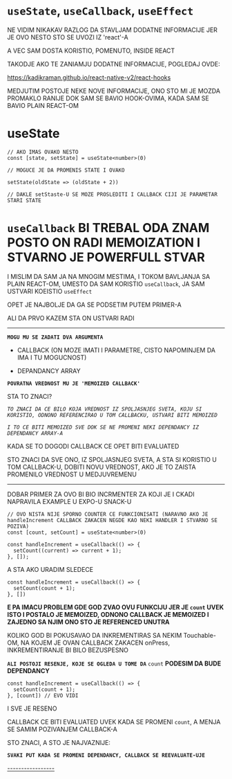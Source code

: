# `useState`, `useCallback`, `useEffect`

NE VIDIM NIKAKAV RAZLOG DA STAVLJAM DODATNE INFORMACIJE JER JE OVO NESTO STO SE UVOZI IZ 'react'-A

A VEC SAM DOSTA KORISTIO, POMENUTO, INSIDE REACT

TAKODJE AKO TE ZANIAMJU DODATNE INFORMACIJE, POGLEDAJ OVDE:

<https://kadikraman.github.io/react-native-v2/react-hooks>

MEDJUTIM POSTOJE NEKE NOVE INFORMACIJE, ONO STO MI JE MOZDA PROMAKLO RANIJE DOK SAM SE BAVIO HOOK-OVIMA, KADA SAM SE BAVIO PLAIN REACT-OM

# useState

```tsx
// AKO IMAS OVAKO NESTO
const [state, setState] = useState<number>(0)

// MOGUCE JE DA PROMENIS STATE I OVAKO

setState(oldState => (oldState + 2))

// DAKLE setStaste-U SE MOZE PROSLEDITI I CALLBACK CIJI JE PARAMETAR STARI STATE

```

# `useCallback` BI TREBAL ODA ZNAM POSTO ON RADI MEMOIZATION I STVARNO JE POWERFULL STVAR

I MISLIM DA SAM JA NA MNOGIM MESTIMA, I TOKOM BAVLJANJA SA PLAIN REACT-OM, UMESTO DA SAM KORISTIO `useCallback`, JA SAM USTVARI KOEISTIO `useEffect`

OPET JE NAJBOLJE DA GA SE PODSETIM PUTEM PRIMER-A

ALI DA PRVO KAZEM STA ON USTVARI RADI

***

**`MOGU MU SE ZADATI DVA ARGUMENTA`**

- CALLBACK (ON MOZE IMATI I PARAMETRE, CISTO NAPOMINJEM DA IMA I TU MOGUCNOST)

- DEPANDANCY ARRAY

**`POVRATNA VREDNOST MU JE 'MEMOIZED CALLBACK'`**

STA TO ZNACI?

*`TO ZNACI DA CE BILO KOJA VREDNOST IZ SPOLJASNJEG SVETA, KOJU SI KORISTIO, ODNONO REFERENCIRAO U TOM CALLBACKU, USTVARI BITI MEMOIZED`*

*`I TO CE BITI MEMOIZED SVE DOK SE NE PROMENI NEKI DEPENDANCY IZ DEPENDANCY ARRAY-A`*

KADA SE TO DOGODI CALLBACK CE OPET BITI EVALUATED

STO ZNACI DA SVE ONO, IZ SPOLJASNJEG SVETA, A STA SI KORISTIO U TOM CALLBACK-U, DOBITI NOVU VREDNOST, AKO JE TO ZAISTA PROMENILO VREDNOST U MEDJUVREMENU

***

DOBAR PRIMER ZA OVO BI BIO INCRMENTER ZA KOJI JE I CKADI NAPRAVILA EXAMPLE U EXPO-U SNACK-U

```tsx
// OVO NISTA NIJE SPORNO COUNTER CE FUNKCIONISATI (NARAVNO AKO JE handleIncrement CALLBACK ZAKACEN NEGDE KAO NEKI HANDLER I STVARNO SE POZIVA)
const [count, setCount] = useState<number>(0)

const handleIncrement = useCallback(() => {
  setCount((current) => current + 1);
}, []);
```

A STA AKO URADIM SLEDECE

```tsx
const handleIncrement = useCallback(() => {
  setCount(count + 1);
}, []) 
```
**E PA IMACU PROBLEM GDE GOD ZVAO OVU FUNKCIJU JER JE `count` UVEK ISTO I POSTALO JE MEMOIZED, ODNONO CALLBACK JE MEMOIZED I ZAJEDNO SA NJIM ONO STO JE REFERENCED UNUTRA**

KOLIKO GOD BI POKUSAVAO DA INKREMENTIRAS SA NEKIM Touchable-OM, NA KOJEM JE OVAN CALLBACK ZAKACEN onPress, INKREMENTIRANJE BI BILO BEZUSPESNO

**`ALI POSTOJI RESENJE, KOJE SE OGLEDA U TOME DA`** `count` **PODESIM DA BUDE DEPENDANCY**

```tsx
const handleIncrement = useCallback(() => {
  setCount(count + 1);
}, [count]) // EVO VIDI 
```

I SVE JE RESENO

CALLBACK CE BITI EVALUATED UVEK KADA SE PROMENI `count`, A MENJA SE SAMIM POZIVANJEM CALLBACK-A

STO ZNACI, A STO JE NAJVAZNIJE:

**`SVAKI PUT KADA SE PROMENI DEPENDANCY, CALLBACK SE REEVALUATE-UJE`**

[-----------------](https://snack.expo.io/@radedev/usecallback-dobar-primer-citaj-komenta)


